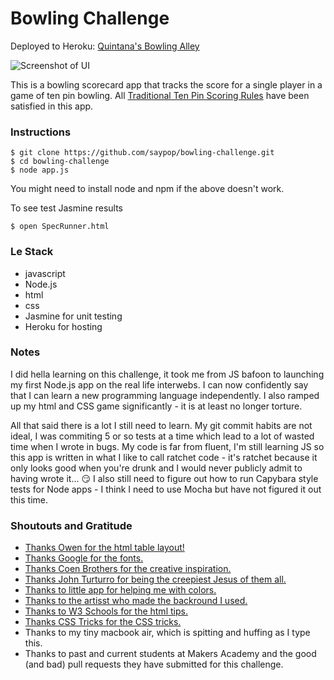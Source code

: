 # Bowling Challenge

Deployed to Heroku: [Quintana's Bowling Alley](https://quintanas-bowling-alley.herokuapp.com/)

![Screenshot of UI](/images/2019/04/Screenshot.png)

This is a bowling scorecard app that tracks the score for a single player in a game of ten pin bowling. All [Traditional Ten Pin Scoring Rules](https://en.wikipedia.org/wiki/Ten-pin_bowling#Traditional_scoring) have been satisfied in this app.

### Instructions
```
$ git clone https://github.com/saypop/bowling-challenge.git
$ cd bowling-challenge
$ node app.js
```

You might need to install node and npm if the above doesn't work.

To see test Jasmine results
```
$ open SpecRunner.html
```

### Le Stack

- javascript
- Node.js
- html
- css
- Jasmine for unit testing
- Heroku for hosting

### Notes

I did hella learning on this challenge, it took me from JS bafoon to launching my first Node.js app on the real life interwebs. I can now confidently say that I can learn a new programming language independently. I also ramped up my html and CSS game significantly - it is at least no longer torture.

All that said there is a lot I still need to learn. My git commit habits are not ideal, I was commiting 5 or so tests at a time which lead to a lot of wasted time when I wrote in bugs.
My code is far from fluent, I'm still learning JS so this app is written in what I like to call ratchet code - it's ratchet because it only looks good when you're drunk and I would never publicly admit to having wrote it... 😏
I also still need to figure out how to run Capybara style tests for Node apps - I think I need to use Mocha but have not figured it out this time.

### Shoutouts and Gratitude

- [Thanks Owen for the html table layout!](https://codepen.io/owenjam/pen/reeLWN)
- [Thanks Google for the fonts.](https://fonts.google.com)
- [Thanks Coen Brothers for the creative inspiration.](https://www.imdb.com/title/tt0118715)
- [Thanks John Turturro for being the creepiest Jesus of them all.](https://www.imdb.com/title/tt0118715/characters/nm0001806)
- [Thanks to little app for helping me with colors.](https://html-color-codes.info/colors-from-image/#)
- [Thanks to the artisst who made the backround I used.](https://wallup.net/the-big-lebowski-minimalism-jesus-quintana/)
- [Thanks to W3 Schools for the html tips.](https://www.w3schools.com)
- [Thanks CSS Tricks for the CSS tricks.](https://css-tricks.com)
- Thanks to my tiny macbook air, which is spitting and huffing as I type this.
- Thanks to past and current students at Makers Academy and the good (and bad) pull requests they have submitted for this challenge.
